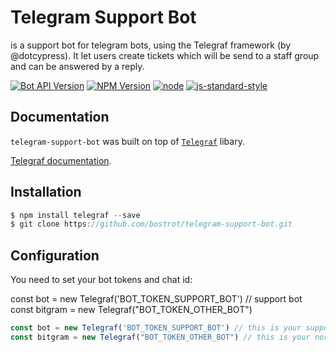 # Telegram Support Bot
is a support bot for telegram bots, using the Telegraf framework (by @dotcypress). It let users create tickets which will be send to a staff group and can be answered by a reply.

[![Bot API Version](https://img.shields.io/badge/Bot%20API-v3.1-f36caf.svg?style=flat-square)](https://core.telegram.org/bots/api)
[![NPM Version](https://img.shields.io/npm/v/telegraf.svg?style=flat-square)](https://www.npmjs.com/)
[![node](https://img.shields.io/node/v/telegraf.svg?style=flat-square)](https://www.npmjs.com/package/)
[![js-standard-style](https://img.shields.io/badge/code%20style-standard-brightgreen.svg?style=flat-square)](http://standardjs.com/)

## Documentation

`telegram-support-bot` was built on top of [`Telegraf`](https://github.com/telegraf/telegraf) libary.

[Telegraf documentation](http://telegraf.js.org).

## Installation

```js
$ npm install telegraf --save
$ git clone https://github.com/bostrot/telegram-support-bot.git
```

## Configuration

You need to set your bot tokens and chat id:

const bot = new Telegraf('BOT_TOKEN_SUPPORT_BOT') // support bot
const bitgram = new Telegraf("BOT_TOKEN_OTHER_BOT")

```js
const bot = new Telegraf('BOT_TOKEN_SUPPORT_BOT') // this is your support bot
const bitgram = new Telegraf("BOT_TOKEN_OTHER_BOT") // this is your normal bot
```

